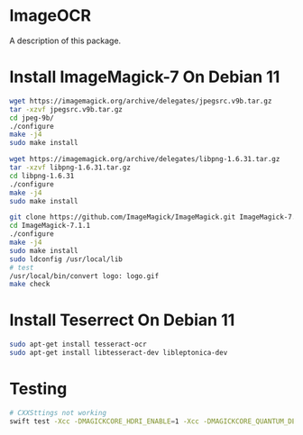 # ImageOCR

A description of this package.

# Install ImageMagick-7 On Debian 11
```sh
wget https://imagemagick.org/archive/delegates/jpegsrc.v9b.tar.gz
tar -xzvf jpegsrc.v9b.tar.gz
cd jpeg-9b/
./configure
make -j4
sudo make install

wget https://imagemagick.org/archive/delegates/libpng-1.6.31.tar.gz
tar -xzvf libpng-1.6.31.tar.gz
cd libpng-1.6.31
./configure
make -j4
sudo make install

git clone https://github.com/ImageMagick/ImageMagick.git ImageMagick-7.1.1
cd ImageMagick-7.1.1
./configure
make -j4
sudo make install
sudo ldconfig /usr/local/lib
# test
/usr/local/bin/convert logo: logo.gif
make check
```

# Install Teserrect On Debian 11
```sh
sudo apt-get install tesseract-ocr
sudo apt-get install libtesseract-dev libleptonica-dev
```

# Testing
```sh
# CXXSttings not working
swift test -Xcc -DMAGICKCORE_HDRI_ENABLE=1 -Xcc -DMAGICKCORE_QUANTUM_DEPTH=16 -Xcc -I/usr/local/include/ImageMagick-7
```

